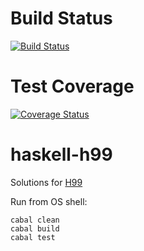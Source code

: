 # Build Status
[![Build Status](https://travis-ci.org/izmailoff/haskell-h99.png?branch=master)](https://travis-ci.org/izmailoff/haskell-h99)

# Test Coverage
[![Coverage Status](https://coveralls.io/repos/izmailoff/haskell-h99/badge.svg?branch=master)](https://coveralls.io/r/izmailoff/haskell-h99?branch=master)

# haskell-h99
Solutions for [H99](https://wiki.haskell.org/99_questions)

Run from OS shell:

    cabal clean
    cabal build
    cabal test

